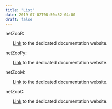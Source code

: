 ```yaml
---
title: "List"
date: 2019-07-02T08:50:52-04:00
draft: false
---
```


netZooR: 

&nbsp; &nbsp; &nbsp; [Link](https://netzoo.github.io/netZooR/) to the dedicated documentation website.

netZooPy: 

&nbsp; &nbsp; &nbsp; [Link](https://netzoopy.readthedocs.io/en/latest/?badge=latest) to the dedicated documentation website.

netZooM: 

&nbsp; &nbsp; &nbsp; [Link](https://netzoom.readthedocs.io/en/latest/?badge=latest) to the dedicated documentation website.

netZooC: 

&nbsp; &nbsp; &nbsp; [Link](https://netzooc.readthedocs.io/en/latest/?badge=latest) to the dedicated documentation website.
